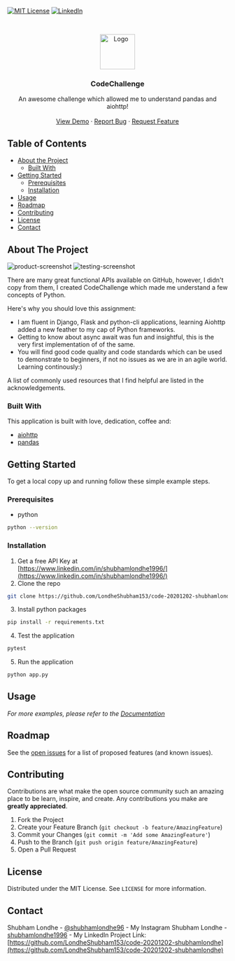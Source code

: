 
[![MIT License][license-shield]][license-url]
[![LinkedIn][linkedin-shield]][linkedin-url]



<!-- PROJECT LOGO -->
<br />
<p align="center">
  <a href="https://ibb.co/sC0TMQV">
    <img src="images/logo.jpeg" alt="Logo" width="80" height="80">
  </a>

  <h3 align="center">CodeChallenge</h3>

  <p align="center">
    An awesome challenge which allowed me to understand pandas and aiohttp!
    <br />
    <br />
    <a href="https://fynd-my-movie.herokuapp.com/movies">View Demo</a>
    ·
    <a href="https://github.com/LondheShubham153/">Report Bug</a>
    ·
    <a href="https://github.com/LondheShubham153/">Request Feature</a>
  </p>
</p>



<!-- TABLE OF CONTENTS -->
## Table of Contents

* [About the Project](#about-the-project)
  * [Built With](#built-with)
* [Getting Started](#getting-started)
  * [Prerequisites](#prerequisites)
  * [Installation](#installation)
* [Usage](#usage)
* [Roadmap](#roadmap)
* [Contributing](#contributing)
* [License](#license)
* [Contact](#contact)



<!-- ABOUT THE PROJECT -->
## About The Project

![product-screenshot](images/search.png)
![testing-screenshot](images/test.png)


There are many great functional APIs available on GitHub, however, I didn't copy from them, I created CodeChallenge which made me understand a few concepts of Python. 

Here's why you should love this assignment:
* I am fluent in Django, Flask and python-cli applications, learning Aiohttp added a new feather to my cap of Python frameworks.
* Getting to know about async await was fun and insightful, this is the very first implementation of of the same.
* You will find good code quality and code standards which can be used to demonstrate to beginners, if not no issues as we are in an agile world. Learning continously:)


A list of commonly used resources that I find helpful are listed in the acknowledgements.

### Built With
This application is built with love, dedication, coffee and:
* [aiohttp](https://pypi.org/project/aiohttp/)
* [pandas](https://pandas.pydata.org/)



<!-- GETTING STARTED -->
## Getting Started

To get a local copy up and running follow these simple example steps.

### Prerequisites


* python
```sh
python --version
```

### Installation

1. Get a free API Key at [https://www.linkedin.com/in/shubhamlondhe1996/](https://www.linkedin.com/in/shubhamlondhe1996/)
2. Clone the repo
```sh
git clone https://github.com/LondheShubham153/code-20201202-shubhamlondhe.git
```
3. Install python packages
```sh
pip install -r requirements.txt
```
4. Test the application
```python
pytest
```
5. Run the application
```python
python app.py
```



<!-- USAGE EXAMPLES -->
## Usage

_For more examples, please refer to the [Documentation](https://github.com/LondheShubham153/code-20201202-shubhamlondhe)_



<!-- ROADMAP -->
## Roadmap

See the [open issues](https://github.com/LondheShubham153/code-20201202-shubhamlondhe/issues) for a list of proposed features (and known issues).



<!-- CONTRIBUTING -->
## Contributing

Contributions are what make the open source community such an amazing place to be learn, inspire, and create. Any contributions you make are **greatly appreciated**.

1. Fork the Project
2. Create your Feature Branch (`git checkout -b feature/AmazingFeature`)
3. Commit your Changes (`git commit -m 'Add some AmazingFeature'`)
4. Push to the Branch (`git push origin feature/AmazingFeature`)
5. Open a Pull Request



<!-- LICENSE -->
## License

Distributed under the MIT License. See `LICENSE` for more information.



<!-- CONTACT -->
## Contact

Shubham Londhe - [@shubhamlondhe96](https://instagram.com/shubhamlondhe96) - My Instagram
Shubham Londhe - [shubhamlondhe1996](https://www.linkedin.com/in/shubhamlondhe1996/) - My LinkedIn
Project Link: [https://github.com/LondheShubham153/code-20201202-shubhamlondhe](https://github.com/LondheShubham153/code-20201202-shubhamlondhe)





<!-- MARKDOWN LINKS & IMAGES -->
<!-- https://www.markdownguide.org/basic-syntax/#reference-style-links -->

[license-shield]: https://img.shields.io/github/license/othneildrew/Best-README-Template.svg?style=flat-square
[license-url]: https://github.com/othneildrew/Best-README-Template/blob/master/LICENSE.txt
[linkedin-shield]: https://img.shields.io/badge/-LinkedIn-black.svg?style=flat-square&logo=linkedin&colorB=555
[linkedin-url]: https://www.linkedin.com/in/shubhamlondhe1996/
[product-screenshot]: images/search.png
